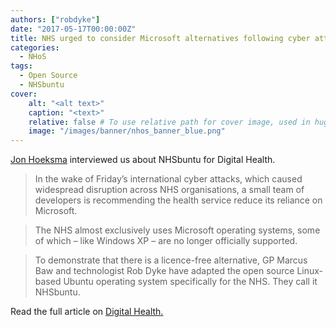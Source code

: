 ```yaml
---
authors: ["robdyke"]
date: "2017-05-17T00:00:00Z"
title: NHS urged to consider Microsoft alternatives following cyber attacks
categories:
  - NHoS
tags:
  - Open Source
  - NHSbuntu
cover:
    alt: "<alt text>"
    caption: "<text>"
    relative: false # To use relative path for cover image, used in hugo Page-bundles
    image: "/images/banner/nhos_banner_blue.png"
---
```


[Jon Hoeksma](https://www.digitalhealth.net/author/jon-hoeksma/) interviewed us about NHSbuntu for Digital Health.

> In the wake of Friday’s international cyber attacks, which caused widespread disruption across NHS organisations, a small team of developers is recommending the health service reduce its reliance on Microsoft.

> The NHS almost exclusively uses Microsoft operating systems, some of which – like Windows XP – are no longer officially supported.

> To demonstrate that there is a licence-free alternative, GP Marcus Baw and technologist Rob Dyke have adapted the open source Linux-based Ubuntu operating system specifically for the NHS. They call it NHSbuntu.

Read the full article on [Digital Health.](https://www.digitalhealth.net/2017/05/nhs-urged-consider-microsoft-alternatives-following-cyber-attacks/)
